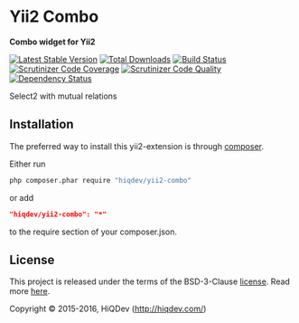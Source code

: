Yii2 Combo
==========

**Combo widget for Yii2**

[![Latest Stable Version](https://poser.pugx.org/hiqdev/yii2-combo/v/stable)](https://packagist.org/packages/hiqdev/yii2-combo)
[![Total Downloads](https://poser.pugx.org/hiqdev/yii2-combo/downloads)](https://packagist.org/packages/hiqdev/yii2-combo)
[![Build Status](https://img.shields.io/travis/hiqdev/yii2-combo.svg)](https://travis-ci.org/hiqdev/yii2-combo)
[![Scrutinizer Code Coverage](https://img.shields.io/scrutinizer/coverage/g/hiqdev/yii2-combo.svg)](https://scrutinizer-ci.com/g/hiqdev/yii2-combo/)
[![Scrutinizer Code Quality](https://img.shields.io/scrutinizer/g/hiqdev/yii2-combo.svg)](https://scrutinizer-ci.com/g/hiqdev/yii2-combo/)
[![Dependency Status](https://www.versioneye.com/php/hiqdev:yii2-combo/dev-master/badge.svg)](https://www.versioneye.com/php/hiqdev:yii2-combo/dev-master)

Select2 with mutual relations

## Installation

The preferred way to install this yii2-extension is through [composer](http://getcomposer.org/download/).

Either run

```sh
php composer.phar require "hiqdev/yii2-combo"
```

or add

```json
"hiqdev/yii2-combo": "*"
```

to the require section of your composer.json.

## License

This project is released under the terms of the BSD-3-Clause [license](LICENSE).
Read more [here](http://choosealicense.com/licenses/bsd-3-clause).

Copyright © 2015-2016, HiQDev (http://hiqdev.com/)
